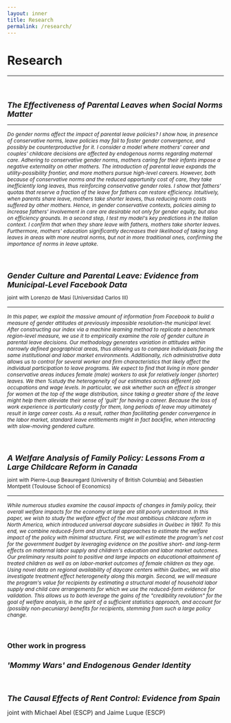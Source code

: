```yaml
---
layout: inner
title: Research
permalink: /research/
---
```


# Research
---

<p>&nbsp;
</p>

<h1 style="font-size:18px;"><em>The Effectiveness of Parental Leaves when Social Norms Matter</em></h1>

---

<p style="font-size:12px;"><em>Do gender norms affect the impact of parental leave policies? I show how, in presence of conservative norms, leave policies may fail to foster gender convergence, and possibly be counterproductive for it. I consider a model where mothers' career and couples' childcare decisions are affected by endogenous norms regarding maternal care. Adhering to conservative gender norms, mothers caring for their infants impose a negative externality on other mothers. The introduction of parental leave expands the utility-possibility frontier, and more mothers pursue high-level careers. However, both because of conservative norms and the reduced opportunity cost of care, they take inefficiently long leaves, thus reinforcing conservative gender roles. I show that fathers' quotas that reserve a fraction of the leave for fathers can restore efficiency. Intuitively, when parents share leave, mothers take shorter leaves, thus reducing norm costs suffered by other mothers. Hence, in gender conservative contexts, policies aiming to increase fathers' involvement in care are desirable not only for gender equity, but also on efficiency grounds. In a second step, I test my model's key predictions in the Italian context. I confirm that when they share leave with fathers, mothers take shorter leaves. Furthermore, mothers' education significantly decreases their likelihood of taking long leaves in areas with more neutral norms, but not in more traditional ones, confirming the importance of norms in leave uptake.</em></p>

<p>&nbsp;
</p>

<h1 style="font-size:18px;"><em>Gender Culture and Parental Leave: Evidence from Municipal-Level Facebook Data</em></h1>
<p style="font-size:12px;">joint with Lorenzo de Masi (Universidad Carlos III)</p>

---

<p style="font-size:12px;"><em>In this paper, we exploit the massive amount of information from Facebook to build a measure of gender attitudes at previously impossible resolution-the municipal level. After constructing our index via a machine learning method to replicate a benchmark region-level measure, we use it to empirically examine the role of gender culture in parental leave decisions. Our methodology generates variation in attitudes within narrowly defined geographical areas, thus allowing us to compare individuals facing the same institutional and labor market environments. Additionally, rich administrative data allows us to control for several worker and firm characteristics that likely affect the individual participation to leave programs. We expect to find that living in more gender conservative areas induces female (male) workers to ask for relatively longer (shorter) leaves. We then %study the heterogeneity of our estimates across different job occupations and wage levels. In particular, we ask whether such an effect is stronger for women at the top of the wage distribution, since taking a greater share of the leave might help them alleviate their sense of 'guilt' for having a career. Because the loss of work experience is particularly costly for them, long periods of leave may ultimately result in large career costs. As a result, rather than facilitating gender convergence in the labor market, standard leave entitlements might in fact backfire, when interacting with slow-moving gendered culture.</em></p>

<p>&nbsp;
</p>

<h1 style="font-size:18px;"><em>A Welfare Analysis of Family Policy: Lessons From a Large Childcare Reform in Canada</em></h1>
<p style="font-size:12px;">joint with Pierre-Loup Beauregard (University of British Columbia) and Sébastien Montpetit (Toulouse School of Economics)</p>

---
<p style="font-size:12px;"><em>While numerous studies examine the causal impacts of changes in family policy, their overall welfare impacts for the economy at large are still poorly understood. In this paper, we wish to study the welfare effect of the most ambitious childcare reform in North America, which introduced universal daycare subsidies in Québec in 1997. To this end, we combine reduced-form and structural approaches to estimate the welfare impact of the policy with minimal structure. First, we will estimate the program's net cost for the government budget by leveraging evidence on the positive short- and long-term effects on maternal labor supply and children's education and labor market outcomes. Our preliminary results point to positive and large impacts on educational attainment of treated children as well as on labor-market outcomes of female children as they age. Using novel data on regional availability of daycare centers within Québec, we will also investigate treatment effect heterogeneity along this margin. Second, we will measure the program's value for recipients by estimating a structural model of household labor supply and child care arrangements for which we use the reduced-form evidence for validation. This allows us to both leverage the gains of the "credibility revolution" for the goal of welfare analysis, in the spirit of a sufficient statistics approach, and account for (possibly non-pecuniary) benefits for recipients, stemming from such a large policy change.</em></p>

<p>&nbsp;
</p>

### Other work in progress

<h1 style="font-size:18px;"><em>'Mommy Wars' and Endogenous Gender Identity</em></h1>

<p>&nbsp;
</p>

<h1 style="font-size:18px;"><em>The Causal Effects of Rent Control: Evidence from Spain</em></h1>

joint with Michael Abel (ESCP) and Jaime Luque (ESCP)


